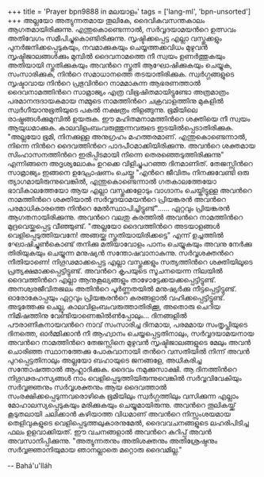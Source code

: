 +++
title = 'Prayer bpn9888 in മലയാളം'
tags = ['lang-ml', 'bpn-unsorted']
+++
അല്ലയോ അത്യുന്നതമായ തൂലികേ, ദൈവികവസന്തകാലം ആഗതമായിരിക്കുന്നു. എന്തുകൊണ്ടെന്നാല്‍, സര്‍വ്വദയാമയന്‍റെ ഉത്സവം അതിവേഗം സമീപിച്ചുകൊണ്ടിരിക്കുന്നു. സൃഷ്ടിക്കപ്പെട്ട എല്ലാ വസ്തുക്കളും പുനര്‍ജനിക്കപ്പെടുകയും, നവമാക്കുകയും ചെയ്യത്തക്കവിധം മുഴുവന്‍ സൃഷ്ടിജാലങ്ങള്‍ക്കും മുമ്പില്‍ ദൈവനാമത്തെ നീ സ്വയം ഉണര്‍ത്തുകയും അതിയായി സ്തുതിക്കുകയും അവന്‍റെ സ്തുതി ആഘോഷിക്കുകയും ചെയ്യുക, സംസാരിക്കുക, നിന്‍റെ സമാധാനത്തെ തടയാതിരിക്കുക. സ്വര്‍ഗ്ഗങ്ങളുടെ സൃഷ്ടാവായ നിന്‍റെ പ്രഭുവിന്‍റെ നാമമാകുന്ന ആഭരണത്താല്‍ ദൈവനാമത്തിന്‍റെ സാമ്രാജ്യം എത്ര വിഭൂഷിതമായിട്ടുണ്ടോ അത്രമാത്രം പരമാനന്ദദായകമായ നമ്മുടെ നാമത്തിന്‍റെ ചക്രവാളത്തിനു മുകളില്‍ സ്വര്‍ഗീയാനുഭൂതിയുടെ പകല്‍ നക്ഷത്രം തിളങ്ങുന്നു. ഭൂമിയിലെ രാഷ്ട്രങ്ങള്‍ക്കുമുമ്പില്‍ ഉയരുക. ഈ മഹിതമനാമത്തിന്‍റെ ശക്തിയെ നീ സ്വയം ആയുധമാക്കുക. കാലവിളംബംവരുത്തുന്നവരുടെ ഇടയില്‍പ്പെടാതിരിക്കുക. 
"അല്ലയോ ഭൂമി, നിനക്കുള്ള അനുഗ്രഹം മഹത്തരമാണ്. എന്തുകൊണ്ടെന്നാല്‍, നിന്നെ നിന്‍റെ  ദൈവത്തിന്‍റെ പാദപീഠമാക്കിയിരിക്കുന്നു. അവന്‍റെ ശക്തമായ സിംഹാസനത്തിന്‍റെ ഇരിപ്പിടമായി നിന്നെ തെരഞ്ഞെടുത്തിരിക്കുന്നു" എന്നിങ്ങനെ അദൃശ്യലോകം ഉറക്കെ വിളിച്ചുപറഞ്ഞ ദിനമാണിത്. തേജസ്സിന്‍റെ സാമ്രാജ്യം ഇങ്ങനെ ഉദ്ഘോഷണം ചെയ്തൂ "എന്‍റെ ജീവിതം നിനക്കുവേണ്ടി ഒരു ത്യാഗമായിരുന്നുവെങ്കില്‍, എന്തുകൊണ്ടെന്നാല്‍ ഗതകാലത്തേയോ ഭാവികാലത്തേയോ ആയ എല്ലാ വസ്തുക്കളോടും വാഗ്ദാനം ചെയ്തിട്ടുള്ള അവന്‍റെ നാമത്തിന്‍റെ ശക്തിയാല്‍ സര്‍വ്വദയാമയന്‍റെ പ്രിയങ്കരന്‍ അവന്‍റെ പരമാധികാരത്തെ നിന്‍റെ മേല്‍സ്ഥാപിച്ചിട്ടുണ്ട്"......
ഏറ്റവും പ്രിയങ്കരന്‍ ആഗതനായിരിക്കുന്നു. അവന്‍റെ വലതു കരത്തില്‍ അവന്‍റെ നാമത്തിന്‍റെ മുദ്രവെയ്ക്കപ്പെട്ട വീഞ്ഞുണ്ട്. "അല്ലയോ ദൈവത്തിന്‍റെ അടയാളങ്ങള്‍ വെളിപ്പെടുത്തിയവനേ! അങ്ങയ്ക്കു സ്തുതിയായിരിക്കട്ടെ" എന്ന് ഉച്ചത്തില്‍ ഘോഷിച്ചുണ്‍കൊണ്ട് തനിക്കു മതിയാവോളം പാനം ചെയ്യുകയും അവനു നേര്‍ക്കു തിരിയുകയും ചെയ്യുന്ന മനുഷ്യന്‍ സന്തോഷവാനാകുന്നു. സര്‍വ്വശക്തന്‍റെ നീതിയാണെ! നിഗൂഢമാക്കപ്പെട്ട എല്ലാ വസ്തുക്കളും സത്യത്തിന്‍റെ ശക്തിയിലൂടെ പ്രത്യക്ഷമാക്കപ്പെട്ടിട്ടുണ്ട്. അവന്‍റെ കൃപയുടെ സൂചനയെന്ന നിലയില്‍ ദൈവത്തിന്‍റെ എല്ലാ ആനുകൂല്യങ്ങളും താഴോട്ടേക്കയക്കപ്പെട്ടിട്ടുണ്ട്. അനശ്വരജീവിതജലം അതിന്‍റെ പൂര്‍ണ്ണതയില്‍ മനുഷ്യര്‍ക്കു നീട്ടപ്പെട്ടിട്ടുണ്ട്. ഓരോകോപ്പയും ഏറ്റവും പ്രിയങ്കരന്‍റെ കരങ്ങളാല്‍ വഹിക്കപ്പെട്ടിട്ടുണ്ട്. അടുത്തേക്കു ചെല്ലൂ, കാലവിളംബംവരുത്താതിരിക്കൂ, അതൊരു ചെറിയ നിമിഷത്തിനു വേണ്ടിയാണെങ്കില്‍ണ്‍പ്പോലും...
ദിനങ്ങളില്‍ പൗരാണികനായവന്‍റെ നാവ് സംസാരിച്ച ദിനമായ, പരമമായ സംതൃപ്തിയുടെ ദിനത്തെ, ഓര്‍മ്മിക്കാന്‍ നീ ആഹ്വാനം ചെയ്യപ്പെട്ടതിനാലും, സര്‍വ്വദയാമയനായ അവന്‍റെ നാമത്തിന്‍റെ തേജസ്സിനെ മുഴുവന്‍ സൃഷ്ടിജാലങ്ങളുടെ മേലും അവന്‍ ചൊരിഞ്ഞ സ്ഥാനത്തേക്കു പോകുവാനായി തന്‍റെ വസതിയില്‍ നിന്ന് അവന്‍ പുറപ്പെട്ടതിനാലും അല്ലയോ ബഹായുടെ ജനങ്ങളേ, അധികരിച്ച സന്തോഷത്താല്‍ ആഹ്ലാദിക്കുക. ദൈവം നമുക്കുസാക്ഷി. ആ ദിനത്തിന്‍റെ നിഗൂഢരഹസ്യങ്ങള്‍ നാം വെളിപ്പെടുത്തിയിരുന്നുവെങ്കില്‍ സര്‍വ്വവിവേകിയും സര്‍വ്വജ്ഞനും സര്‍വ്വശക്തനും ആയ ദൈവത്താല്‍ സംരക്ഷിക്കപ്പെടുന്നവരൊഴികെ ഭൂമിയിലും സ്വര്‍ഗ്ഗത്തിലും വസിക്കുന്ന എല്ലാം മോഹാലസ്യപ്പെടുകയും മരിക്കുകയും ചെയ്യുമായിരുന്നു.
അവന്‍റെ തൂലികയ്ക്ക് കൂടുതലായി ചലിക്കാന്‍ കഴിയാത്ത വിധമാണ് അവന്‍റെ നിസ്സംശയമായ തെളിവുകളുടെ വെളിപ്പെടുത്തലുകാരനുമേല്‍, ദൈവവചനങ്ങളുടെ ലഹരിപിടിച്ച ഫലം ഉളവാക്കിയത്. ഈ വചനങ്ങളാല്‍ അവന്‍റെ കുറിപ്പ് അവന്‍ അവസാനിപ്പിക്കുന്നു. "അത്യുന്നതനും അതിശക്തനും അതിശ്രേഷ്ഠനും സര്‍വ്വജ്ഞാനിയുമായ ഞാനല്ലാതെ മറ്റൊരു ദൈവമില്ല."

-- Bahá'u'lláh
